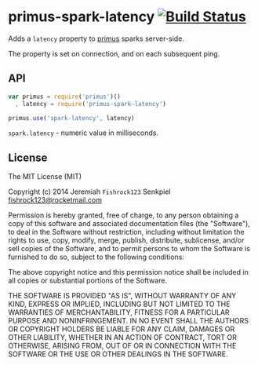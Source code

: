 # primus-spark-latency [![Build Status](https://travis-ci.org/Fishrock123/primus-spark-latency.png)](https://travis-ci.org/Fishrock123/primus-spark-latency)

Adds a `latency` property to [primus](https://github.com/primus/primus) sparks server-side.

The property is set on connection, and on each subsequent ping.

## API

```js
var primus = require('primus')()
  , latency = require('primus-spark-latency')

primus.use('spark-latency', latency)
```

`spark.latency` - numeric value in milliseconds.


## License

The MIT License (MIT)

Copyright (c) 2014 Jeremiah `Fishrock123` Senkpiel <fishrock123@rocketmail.com>

Permission is hereby granted, free of charge, to any person obtaining a copy
of this software and associated documentation files (the "Software"), to deal
in the Software without restriction, including without limitation the rights
to use, copy, modify, merge, publish, distribute, sublicense, and/or sell
copies of the Software, and to permit persons to whom the Software is
furnished to do so, subject to the following conditions:

The above copyright notice and this permission notice shall be included in
all copies or substantial portions of the Software.

THE SOFTWARE IS PROVIDED "AS IS", WITHOUT WARRANTY OF ANY KIND, EXPRESS OR
IMPLIED, INCLUDING BUT NOT LIMITED TO THE WARRANTIES OF MERCHANTABILITY,
FITNESS FOR A PARTICULAR PURPOSE AND NONINFRINGEMENT. IN NO EVENT SHALL THE
AUTHORS OR COPYRIGHT HOLDERS BE LIABLE FOR ANY CLAIM, DAMAGES OR OTHER
LIABILITY, WHETHER IN AN ACTION OF CONTRACT, TORT OR OTHERWISE, ARISING FROM,
OUT OF OR IN CONNECTION WITH THE SOFTWARE OR THE USE OR OTHER DEALINGS IN
THE SOFTWARE.

